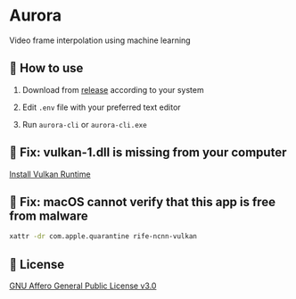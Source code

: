# Aurora

Video frame interpolation using machine learning

## 🚀 How to use

1. Download from [release](https://github.com/jerryshell/aurora/releases) according to your system

2. Edit `.env` file with your preferred text editor

3. Run `aurora-cli` or `aurora-cli.exe`

## 🔧 Fix: vulkan-1.dll is missing from your computer

[Install Vulkan Runtime](https://vulkan.lunarg.com/sdk/home)

## 🔧 Fix: macOS cannot verify that this app is free from malware

```bash
xattr -dr com.apple.quarantine rife-ncnn-vulkan
```

## 📄 License

[GNU Affero General Public License v3.0](https://choosealicense.com/licenses/agpl-3.0)
